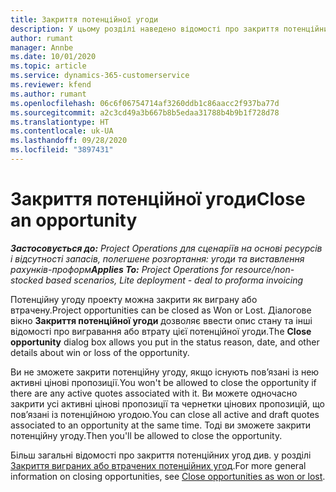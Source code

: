 ```yaml
---
title: Закриття потенційної угоди
description: У цьому розділі наведено відомості про закриття потенційних угод.
author: rumant
manager: Annbe
ms.date: 10/01/2020
ms.topic: article
ms.service: dynamics-365-customerservice
ms.reviewer: kfend
ms.author: rumant
ms.openlocfilehash: 06c6f06754714af3260ddb1c86aacc2f937ba77d
ms.sourcegitcommit: a2c3cd49a3b667b8b5edaa31788b4b9b1f728d78
ms.translationtype: HT
ms.contentlocale: uk-UA
ms.lasthandoff: 09/28/2020
ms.locfileid: "3897431"
---
```

# <a name="close-an-opportunity"></a><span data-ttu-id="b4934-103">Закриття потенційної угоди</span><span class="sxs-lookup"><span data-stu-id="b4934-103">Close an opportunity</span></span>

<span data-ttu-id="b4934-104">_**Застосовується до:** Project Operations для сценаріїв на основі ресурсів і відсутності запасів, полегшене розгортання: угоди та виставлення рахунків-проформ_</span><span class="sxs-lookup"><span data-stu-id="b4934-104">_**Applies To:** Project Operations for resource/non-stocked based scenarios, Lite deployment - deal to proforma invoicing_</span></span>

<span data-ttu-id="b4934-105">Потенційну угоду проекту можна закрити як виграну або втрачену.</span><span class="sxs-lookup"><span data-stu-id="b4934-105">Project opportunities can be closed as Won or Lost.</span></span> <span data-ttu-id="b4934-106">Діалогове вікно **Закриття потенційної угоди** дозволяє ввести опис стану та інші відомості про вигравання або втрату цієї потенційної угоди.</span><span class="sxs-lookup"><span data-stu-id="b4934-106">The **Close opportunity** dialog box allows you put in the status reason, date, and other details about win or loss of the opportunity.</span></span>

<span data-ttu-id="b4934-107">Ви не зможете закрити потенційну угоду, якщо існують пов’язані із нею активні цінові пропозиції.</span><span class="sxs-lookup"><span data-stu-id="b4934-107">You won't be allowed to close the opportunity if there are any active quotes associated with it.</span></span> <span data-ttu-id="b4934-108">Ви можете одночасно закрити усі активні цінові пропозиції та чернетки цінових пропозицій, що пов’язані із потенційною угодою.</span><span class="sxs-lookup"><span data-stu-id="b4934-108">You can close all active and draft quotes associated to an opportunity at the same time.</span></span> <span data-ttu-id="b4934-109">Тоді ви зможете закрити потенційну угоду.</span><span class="sxs-lookup"><span data-stu-id="b4934-109">Then you'll be allowed to close the opportunity.</span></span>

<span data-ttu-id="b4934-110">Більш загальні відомості про закриття потенційних угод див. у розділі [Закриття виграних або втрачених потенційних угод](https://docs.microsoft.com/dynamics365/sales-enterprise/close-opportunity-won-lost-sales).</span><span class="sxs-lookup"><span data-stu-id="b4934-110">For more general information on closing opportunities, see [Close opportunities as won or lost](https://docs.microsoft.com/dynamics365/sales-enterprise/close-opportunity-won-lost-sales).</span></span>
